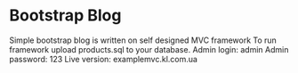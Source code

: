 # Bootstrap Blog

Simple bootstrap blog is written on self designed MVC framework
To run framework upload products.sql to your database. 
Admin login: admin
Admin password: 123
Live version: examplemvc.kl.com.ua